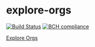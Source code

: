 # explore-orgs
[![Build Status](https://travis-ci.com/mcadariu/explore-orgs.svg?branch=master)](https://travis-ci.com/mcadariu/explore-orgs)
[![BCH compliance](https://bettercodehub.com/edge/badge/mcadariu/explore-orgs?branch=master)](https://bettercodehub.com/)

[Explore Orgs](https://explore-orgs.herokuapp.com)
